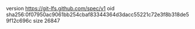 version https://git-lfs.github.com/spec/v1
oid sha256:0f07950ac9061bb254cbaf83344364d3dacc55221c72e3f8b318de59f12c696c
size 26847
